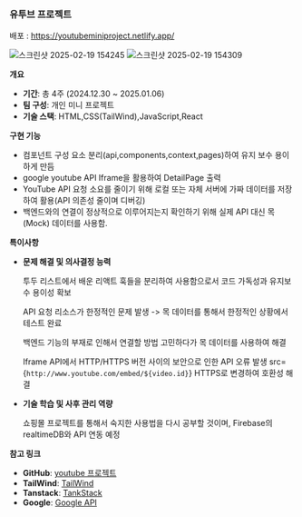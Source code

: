 

### 유투브 프로젝트 

배포 : https://youtubeminiproject.netlify.app/

![스크린샷 2025-02-19 154245](https://github.com/user-attachments/assets/875b6cef-bc3a-4231-bd21-27256d7d8bc0)
![스크린샷 2025-02-19 154309](https://github.com/user-attachments/assets/b3c0f03d-8c3b-40e2-b830-4715076a417e)

**개요**

- **기간**: 총 4주 (2024.12.30 ~ 2025.01.06)
- **팀 구성**: 개인 미니 프로젝트 
- **기술 스택**: HTML,CSS(TailWind),JavaScript,React 
  
**구현 기능**

- 컴포넌트 구성 요소 분리(api,components,context,pages)하여 유지 보수 용이하게 만듬 
- google youtube API Iframe을 활용하여 DetailPage 출력 
- YouTube API 요청 소요를 줄이기 위해 로컬 또는 자체 서버에 가짜 데이터를 저장하여 활용(API 의존성 줄이며 디버깅) 
- 백엔드와의 연결이 정상적으로 이루어지는지 확인하기 위해 실제 API 대신 목(Mock) 데이터를 사용함.

**특이사항**
    
- **문제 해결 및 의사결정 능력**
    
    투두 리스트에서 배운 리액트 훅들을 분리하여 사용함으로서 코드 가독성과 유지보수 용이성 확보 
    
    API 요청 리소스가 한정적인 문제 발생 -> 목 데이터를 통해서 한정적인 상황에서 테스트 완료

    백엔드 기능의 부재로 인해서 연결할 방법 고민하다가 목 데이터를 사용하여 해결 
    
   Iframe API에서 HTTP/HTTPS 버전 사이의 보안으로 인한 API 오류 발생 
   src={`http://www.youtube.com/embed/${video.id}`}  HTTPS로 변경하여 호환성 해결 
    
- **기술 학습 및 사후 관리 역량**
    
   쇼핑몰 프로젝트를 통해서 숙지한 사용법을 다시 공부할 것이며, Firebase의 realtimeDB와 API 연동 예정 
    
   
    

**참고 링크**

- **GitHub**: [youtube  프로젝트](https://github.com/SongGeonHo/youtube-final)
- **TailWind**: [TailWind](https://tailwindcss.com/)
- **Tanstack**: [TankStack](https://tanstack.com/start/latest)
- **Google**: [Google API](https://console.cloud.google.com/apis/dashboard?pli=1&inv=1&invt=Abp_KQ&project=august-snowfall-446305-j2)
</aside>
